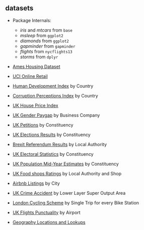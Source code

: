 ## datasets

  - Package Internals:
    - *iris* and *mtcars* from `base`
    - *msleep* from `ggplot2`
    - *diamonds* from `ggplot2`
    - *gapminder* from `gapminder`
    - *flights* from `nycflights13`
    - *storms* from `dplyr`

  - [Ames Housing Dataset](https://ww2.amstat.org/publications/jse/v19n3/decock.pdf)

  - [UCI Online Retail](https://archive.ics.uci.edu/ml/datasets/online+retail)

  - [Human Development Index](http://hdr.undp.org/en/data) by Country
  
  - [Corruption Perceptions Index](https://www.transparency.org/research/cpi) by Country
  
  - [UK House Price Index](https://www.ons.gov.uk/economy/inflationandpriceindices/bulletins/housepriceindex/previousReleases) 
  
  - [UK Gender Paygap](https://gender-pay-gap.service.gov.uk/) by Business Company
    
  - [UK Petitions](https://petition.parliament.uk/petitions/) by Constituency
  
  - [UK Elections Results](https://researchbriefings.parliament.uk/ResearchBriefing/Summary/CBP-8647) by Constituency

  - [Brexit Referendum Results](https://www.electoralcommission.org.uk/who-we-are-and-what-we-do/elections-and-referendums/past-elections-and-referendums/eu-referendum/results-and-turnout-eu-referendum) by Local Authority

  - [UK Electoral Statistics](https://www.ons.gov.uk/peoplepopulationandcommunity/elections/electoralregistration/datasets/electoralstatisticsforuk) by Constituency

  - [UK Population Mid-Year Estimates](https://www.ons.gov.uk/peoplepopulationandcommunity/populationandmigration/populationestimates/datasets/parliamentaryconstituencymidyearpopulationestimates) by Constituency

  - [UK Food shops Ratings](https://ratings.food.gov.uk/) by Local Authority and Shop
  
  - [Airbnb Listings](http://insideairbnb.com/get-the-data.html) by City
  
  - [UK Crime Accident](https://data.police.uk/data/) by Lower Layer Super Output Area

  - [London Cycling Scheme](https://cycling.data.tfl.gov.uk/) by Single Trip for every Bike Station

  - [UK Flights Punctuality](https://www.caa.co.uk/Data-and-analysis/UK-aviation-market/Flight-reliability/Datasets/UK-flight-punctuality-data/) by Airport

  - [Geography Locations and Lookups](https://geoportal.statistics.gov.uk/)
